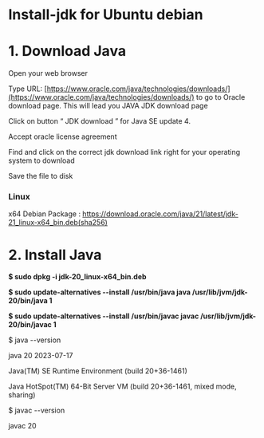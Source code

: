 # Install-jdk for Ubuntu debian

<h1>1. Download Java</h1>

Open your web browser

Type URL: [https://www.oracle.com/java/technologies/downloads/](https://www.oracle.com/java/technologies/downloads/) to go to Oracle download page. This will lead you  JAVA JDK download page  

Click on button “ JDK download ” for Java SE update 4.  

Accept oracle license agreement

Find and click on the correct jdk  download link right for your operating system to download 

Save the file to disk 

<h3>Linux</h3>

x64 Debian Package  :    [](https://download.oracle.com/java/21/latest/jdk-21_linux-x64_bin.deb (sha256))https://download.oracle.com/java/21/latest/jdk-21_linux-x64_bin.deb(sha256)

<h1>2. Install Java </h1>

**$ sudo dpkg -i jdk-20_linux-x64_bin.deb**

**$ sudo update-alternatives --install /usr/bin/java java /usr/lib/jvm/jdk-20/bin/java 1**

**$ sudo update-alternatives --install /usr/bin/javac javac /usr/lib/jvm/jdk-20/bin/javac 1**


$ java --version

java 20 2023-07-17

Java(TM) SE Runtime Environment (build 20+36-1461)

Java HotSpot(TM) 64-Bit Server VM (build 20+36-1461, mixed mode, sharing)

$ javac --version

javac 20

